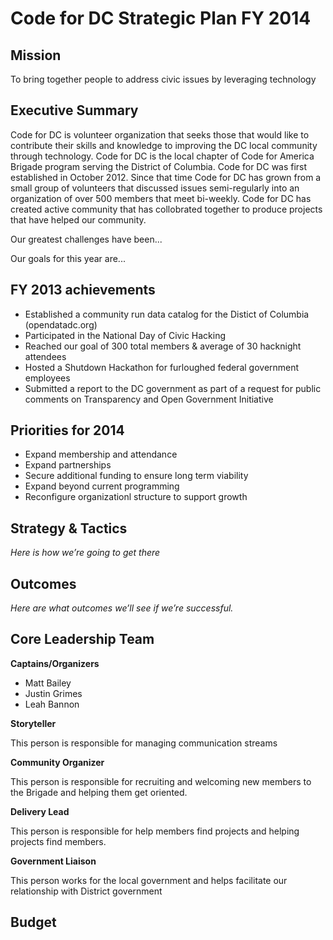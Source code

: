Code for DC Strategic Plan FY 2014
=============

Mission
-------------
To bring together people to address civic issues by leveraging technology

Executive Summary
-------------
Code for DC is volunteer organization that seeks those that would like to contribute their skills and knowledge to improving the DC local community through technology. Code for DC is the local chapter of Code for America Brigade program serving the District of Columbia. Code for DC was first established in October 2012. Since that time Code for DC has grown from a small group of volunteers that discussed issues semi-regularly into an organization of over 500 members that meet bi-weekly. Code for DC has created active community that has collobrated together to produce projects that have helped our community.

Our greatest challenges have been...

Our goals for this year are...

FY 2013 achievements
-------------
* Established a community run data catalog for the Distict of Columbia (opendatadc.org)
* Participated in the National Day of Civic Hacking
* Reached our goal of 300 total members & average of 30 hacknight attendees
* Hosted a Shutdown Hackathon for furloughed federal government employees
* Submitted a report to the DC government as part of a request for public comments on Transparency and Open Government Initiative

Priorities for 2014
-------------
* Expand membership and attendance
* Expand partnerships
* Secure additional funding to ensure long term viability
* Expand beyond current programming
* Reconfigure organizationl structure to support growth

Strategy & Tactics
-------------
*Here is how we’re going to get there*

Outcomes
-------------
*Here are what outcomes we’ll see if we’re successful.*

Core Leadership Team
-------------

**Captains/Organizers**
* Matt Bailey
* Justin Grimes
* Leah Bannon

**Storyteller**

This person is responsible for managing communication streams

**Community Organizer**

This person is responsible for recruiting and welcoming new members to the Brigade and helping them get oriented. 

**Delivery Lead**

This person is responsible for help members find projects and helping projects find members.

**Government Liaison**

This person works for the local government and helps facilitate our relationship with District government


Budget
-------------
